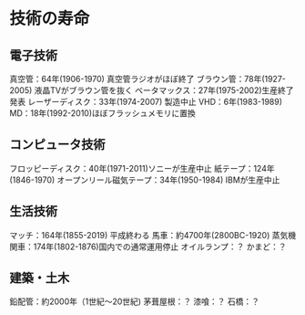 # 技術の寿命

## 電子技術

真空管：64年(1906-1970) 真空管ラジオがほぼ終了
ブラウン管：78年(1927-2005) 液晶TVがブラウン管を抜く
ベータマックス：27年(1975-2002)生産終了発表
レーザーディスク：33年(1974-2007) 製造中止
VHD：6年(1983-1989)
MD：18年(1992-2010)ほぼフラッシュメモリに置換

## コンピュータ技術

フロッピーディスク：40年(1971-2011)ソニーが生産中止
紙テープ：124年(1846-1970)
オープンリール磁気テープ：34年(1950-1984) IBMが生産中止

## 生活技術

マッチ：164年(1855-2019) 平成終わる
馬車：約4700年(2800BC-1920)
蒸気機関車：174年(1802-1876)国内での通常運用停止
オイルランプ：？
かまど：？

## 建築・土木

鉛配管：約2000年（1世紀〜20世紀)
茅葺屋根：？
漆喰：？
石橋：？
